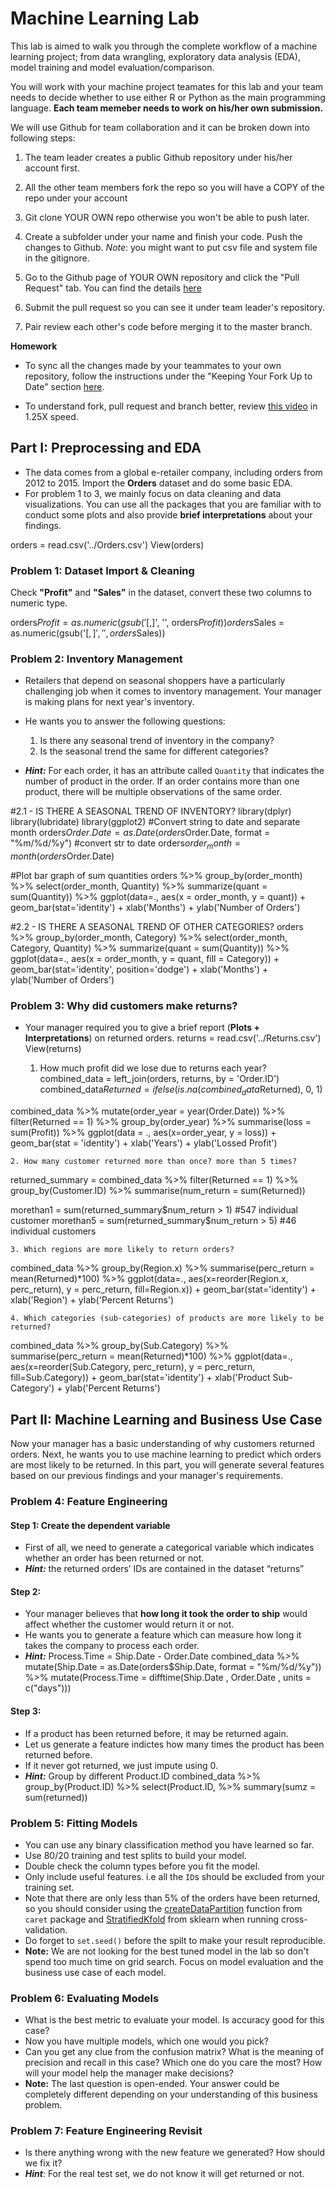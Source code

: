 # Machine Learning Lab

This lab is aimed to walk you through the complete workflow of a machine learning project; from data wrangling, exploratory data analysis (EDA), model training and model evaluation/comparison. 

You will work with your machine project teamates for this lab and your team needs to decide whether to use either R or Python as the main programming language. **Each team memeber needs to work on his/her own submission.**

We will use Github for team collaboration and it can be broken down into following steps:

1. The team leader creates a public Github repository under his/her account first.

2. All the other team members fork the repo so you will have a COPY of the repo under your account

3. Git clone YOUR OWN repo otherwise you won't be able to push later.

4. Create a subfolder under your name and finish your code. Push the changes to Github. *Note*: you might want to put csv file and system file in the gitignore.

5. Go to the Github page of YOUR OWN repository and click the "Pull Request" tab. You can find the details [here](https://help.github.com/articles/creating-a-pull-request-from-a-fork/)

6. Submit the pull request so you can see it under team leader's repository.

7. Pair review each other's code before merging it to the master branch.


**Homework**

- To sync all the changes made by your teammates to your own repository, follow the instructions under the "Keeping Your Fork Up to Date" section [here](https://gist.github.com/Chaser324/ce0505fbed06b947d962).

- To understand fork, pull request and branch better, review [this video](https://youtu.be/_NrSWLQsDL4) in 1.25X speed.


## Part I: Preprocessing and EDA

- The data comes from a global e-retailer company, including orders from 2012 to 2015. Import the **Orders** dataset and do some basic EDA. 
- For problem 1 to 3, we mainly focus on data cleaning and data visualizations. You can use all the packages that you are familiar with to conduct some plots and also provide **brief interpretations** about your findings.

orders = read.csv('../Orders.csv')
View(orders)

### Problem 1: Dataset Import & Cleaning
Check **"Profit"** and **"Sales"** in the dataset, convert these two columns to numeric type. 

orders$Profit = as.numeric(gsub('[$,]', '', orders$Profit))
orders$Sales = as.numeric(gsub('[$,]', '', orders$Sales))

### Problem 2: Inventory Management
- Retailers that depend on seasonal shoppers have a particularly challenging job when it comes to inventory management. Your manager is making plans for next year's inventory.
- He wants you to answer the following questions:
    1. Is there any seasonal trend of inventory in the company?
    2. Is the seasonal trend the same for different categories?
    
- ***Hint:*** For each order, it has an attribute called `Quantity` that indicates the number of product in the order. If an order contains more than one product, there will be multiple observations of the same order.

#2.1 - IS THERE A SEASONAL TREND OF INVENTORY?
  library(dplyr)
  library(lubridate)
  library(ggplot2)
#Convert string to date and separate month
  orders$Order.Date = as.Date(orders$Order.Date, format = "%m/%d/%y") #convert str to date
  orders$order_month = month(orders$Order.Date)

#Plot bar graph of sum quantities 
orders %>% group_by(order_month) %>% select(order_month, Quantity) %>% summarize(quant = sum(Quantity)) %>%
ggplot(data=., aes(x = order_month, y = quant)) + geom_bar(stat='identity') + 
xlab('Months') + ylab('Number of Orders')

#2.2 - IS THERE A SEASONAL TREND OF OTHER CATEGORIES?
orders %>% group_by(order_month, Category) %>% select(order_month, Category, Quantity) %>% summarize(quant = sum(Quantity)) %>%
ggplot(data=., aes(x = order_month, y = quant, fill = Category)) + geom_bar(stat='identity', position='dodge') + xlab('Months') + ylab('Number of Orders')


### Problem 3: Why did customers make returns?
- Your manager required you to give a brief report (**Plots + Interpretations**) on returned orders.
returns = read.csv('../Returns.csv')
View(returns)

	1. How much profit did we lose due to returns each year?
combined_data = left_join(orders, returns, by = 'Order.ID')
combined_data$Returned = ifelse(is.na(combined_data$Returned), 0, 1)

combined_data %>% mutate(order_year = year(Order.Date)) %>% filter(Returned == 1) %>% group_by(order_year) %>% summarise(loss = sum(Profit)) %>% ggplot(data = ., aes(x=order_year, y = loss)) + geom_bar(stat = 'identity') + xlab('Years') + ylab('Lossed Profit')

	2. How many customer returned more than once? more than 5 times?
returned_summary = combined_data %>% filter(Returned == 1) %>% group_by(Customer.ID) %>% summarise(num_return = sum(Returned))

morethan1 = sum(returned_summary$num_return > 1) #547 individual customer
morethan5 = sum(returned_summary$num_return > 5) #46 individual customers

	3. Which regions are more likely to return orders?
combined_data %>% group_by(Region.x) %>% summarise(perc_return = mean(Returned)*100) %>% ggplot(data=., aes(x=reorder(Region.x, perc_return), y = perc_return, fill=Region.x)) + geom_bar(stat='identity')  + xlab('Region') + ylab('Percent Returns')

	4. Which categories (sub-categories) of products are more likely to be returned?
combined_data %>% group_by(Sub.Category) %>% summarise(perc_return = mean(Returned)*100) %>% ggplot(data=., aes(x=reorder(Sub.Category, perc_return), y = perc_return, fill=Sub.Category)) + geom_bar(stat='identity')  + xlab('Product Sub-Category') + ylab('Percent Returns')


## Part II: Machine Learning and Business Use Case

Now your manager has a basic understanding of why customers returned orders. Next, he wants you to use machine learning to predict which orders are most likely to be returned. In this part, you will generate several features based on our previous findings and your manager's requirements.

### Problem 4: Feature Engineering
#### Step 1: Create the dependent variable
- First of all, we need to generate a categorical variable which indicates whether an order has been returned or not.
- ***Hint:*** the returned orders’ IDs are contained in the dataset “returns”


#### Step 2:
- Your manager believes that **how long it took the order to ship** would affect whether the customer would return it or not. 
- He wants you to generate a feature which can measure how long it takes the company to process each order.
- ***Hint:*** Process.Time = Ship.Date - Order.Date
combined_data %>% mutate(Ship.Date = as.Date(orders$Ship.Date, format = "%m/%d/%y")) %>% mutate(Process.Time = difftime(Ship.Date , Order.Date , units = c("days")))


#### Step 3:

- If a product has been returned before, it may be returned again. 
- Let us generate a feature indictes how many times the product has been returned before.
- If it never got returned, we just impute using 0.
- ***Hint:*** Group by different Product.ID
combined_data %>% group_by(Product.ID) %>% select(Product.ID, %>% summary(sumz = sum(returned))

### Problem 5: Fitting Models

- You can use any binary classification method you have learned so far.
- Use 80/20 training and test splits to build your model. 
- Double check the column types before you fit the model.
- Only include useful features. i.e all the `ID`s should be excluded from your training set.
- Note that there are only less than 5% of the orders have been returned, so you should consider using the [createDataPartition](https://www.rdocumentation.org/packages/caret/versions/6.0-80/topics/createDataPartition) function from `caret` package and [StratifiedKfold](http://scikit-learn.org/stable/modules/generated/sklearn.model_selection.StratifiedKFold.html#sklearn-model-selection-stratifiedkfold) from sklearn when running cross-validation.
- Do forget to `set.seed()` before the spilt to make your result reproducible.
- **Note:** We are not looking for the best tuned model in the lab so don't spend too much time on grid search. Focus on model evaluation and the business use case of each model.


### Problem 6: Evaluating Models
- What is the best metric to evaluate your model. Is accuracy good for this case?
- Now you have multiple models, which one would you pick? 
- Can you get any clue from the confusion matrix? What is the meaning of precision and recall in this case? Which one do you care the most? How will your model help the manager make decisions?
- **Note:** The last question is open-ended. Your answer could be completely different depending on your understanding of this business problem.

### Problem 7: Feature Engineering Revisit
- Is there anything wrong with the new feature we generated? How should we fix it?
- ***Hint***: For the real test set, we do not know it will get returned or not.
